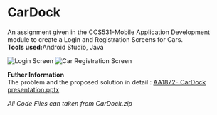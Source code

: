 # CarDock
An assignment given in the CCS531-Mobile Application Development module to create a Login and Registration Screens for Cars.<br>
<b>Tools used:</b>Android Studio, Java

![Login Screen](https://user-images.githubusercontent.com/110992200/184109486-e04aeb77-62a5-45bb-aabc-b3f26b124e0f.png)
![Car Registration Screen](https://user-images.githubusercontent.com/110992200/184106433-5a7441b6-5c81-4987-99c4-35f88d750692.png)

<b>Futher Information</b><br>
The problem and the proposed solution in detail : [AA1872- CarDock presentation.pptx](https://github.com/minoli-ford/CarDock/files/9307672/AA1872-.CarDock.presentation.pptx)

<i>All Code Files can taken from CarDock.zip</i>
